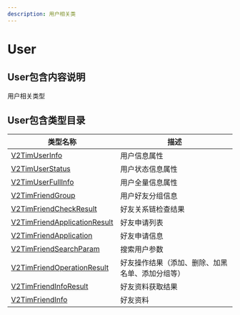 ```yaml
---
description: 用户相关类
---
```


# User

## User包含内容说明

用户相关类型

## User包含类型目录

| 类型名称                                                                                     | 描述                       |
| ---------------------------------------------------------------------------------------- | ------------------------ |
| [V2TimUserInfo](../../guan-jian-lei/user/v2timuserinfo.md)                               | 用户信息属性                   |
| [V2TimUserStatus](../../guan-jian-lei/user/v2timuserstatus.md)                           | 用户状态信息属性                 |
| [V2TimUserFullInfo](../../guan-jian-lei/user/v2timuserfullinfo.md)                       | 用户全量信息属性                 |
| [V2TimFriendGroup](../../guan-jian-lei/user/v2timfriendgroup.md)                         | 用户好友分组信息                 |
| [V2TimFriendCheckResult](../../guan-jian-lei/user/v2timfriendcheckresult.md)             | 好友关系链检查结果                |
| [V2TimFriendApplicationResult](../../guan-jian-lei/user/v2timfriendapplicationresult.md) | 好友申请列表                   |
| [V2TimFriendApplication](../../guan-jian-lei/user/v2timfriendapplication.md)             | 好友申请信息                   |
| [V2TimFriendSearchParam](../../guan-jian-lei/user/v2timfriendsearchparam.md)             | 搜索用户参数                   |
| [V2TimFriendOperationResult](../../guan-jian-lei/user/v2timfriendoperationresult.md)     | 好友操作结果（添加、删除、加黑名单、添加分组等） |
| [V2TimFriendInfoResult](../../guan-jian-lei/user/v2timfriendinforesult.md)               | 好友资料获取结果                 |
| [V2TimFriendInfo](../../guan-jian-lei/user/v2timfriendinfo.md)                           | 好友资料                     |
